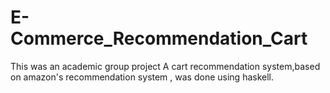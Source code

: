 # E-Commerce_Recommendation_Cart
This was an academic group project
A cart recommendation system,based on amazon's recommendation system , was done using haskell. 
